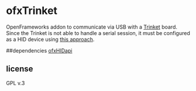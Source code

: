 # ofxTrinket
OpenFrameworks addon to communicate via USB with a [Trinket](https://learn.adafruit.com/introducing-trinket/introduction) board.
Since the Trinket is not able to handle a serial session, it must be configured as a HID device using [this approach](https://github.com/magiclab/trinketHidToggle).

##dependencies
[ofxHIDapi](https://github.com/magiclab/ofxHIDapi)

## license
GPL v.3

